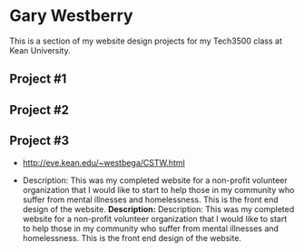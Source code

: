 # Gary Westberry
This is a section of my website design projects for my Tech3500 class at Kean University.

## Project #1

## Project #2

## Project #3

- http://eve.kean.edu/~westbega/CSTW.html

- Description: This was my completed website for a non-profit volunteer organization that I would like to start to help those in my community who suffer from mental illnesses and homelessness. This is the front end design of the website.
<b>Description:</b> Description: This was my completed website for a non-profit volunteer organization that I would like to start to help those in my community who suffer from mental illnesses and homelessness. This is the front end design of the website.
